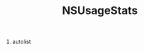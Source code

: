 ﻿---
uid: crmscript_ref_NSUsageStats
title: NSUsageStats
intellisense: Void.NSUsageStats
keywords: NSUsageStats
so.topic: reference
---



1. autolist 

